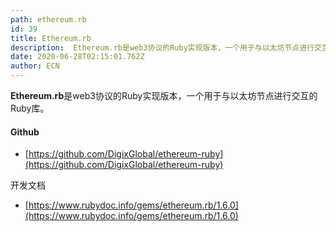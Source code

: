 ```yaml
---
path: ethereum.rb
id: 39
title: Ethereum.rb
description:  Ethereum.rb是web3协议的Ruby实现版本，一个用于与以太坊节点进行交互的Ruby库。
date: 2020-06-28T02:15:01.762Z
author: ECN
---
```



**Ethereum.rb**是web3协议的Ruby实现版本，一个用于与以太坊节点进行交互的Ruby库。



#### Github

* [https://github.com/DigixGlobal/ethereum-ruby](https://github.com/DigixGlobal/ethereum-ruby)



开发文档

* [https://www.rubydoc.info/gems/ethereum.rb/1.6.0](https://www.rubydoc.info/gems/ethereum.rb/1.6.0)

